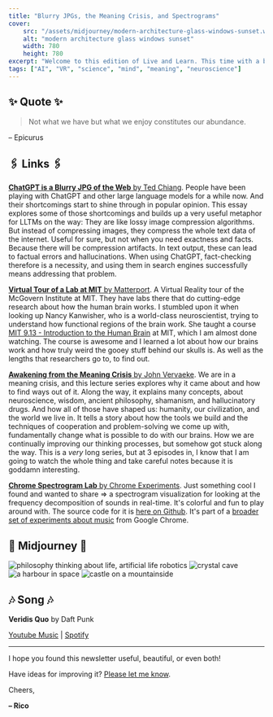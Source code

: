 ```yaml
---
title: "Blurry JPGs, the Meaning Crisis, and Spectrograms"
cover:
    src: "/assets/midjourney/modern-architecture-glass-windows-sunset.webp"
    alt: "modern architecture glass windows sunset"
    width: 780
    height: 780
excerpt: "Welcome to this edition of Live and Learn. This time with a bit of wisdom from Epicurus, an interesting essay about ChatGPT, a virtual tour of an MIT lab, and a video series about the meaning crisis and how to escape from it. Enjoy."
tags: ["AI", "VR", "science", "mind", "meaning", "neuroscience"]
---
```


## ✨ Quote ✨

> Not what we have but what we enjoy constitutes our abundance. 

– Epicurus

## 🖇️ Links 🖇️

[**ChatGPT is a Blurry JPG of the Web** by Ted Chiang](https://www.newyorker.com/tech/annals-of-technology/chatgpt-is-a-blurry-jpeg-of-the-web). People have been playing with ChatGPT and other large language models for a while now. And their shortcomings start to shine through in popular opinion. This essay explores some of those shortcomings and builds up a very useful metaphor for LLTMs on the way: They are like lossy image compression algorithms. But instead of compressing images, they compress the whole text data of the internet. Useful for sure, but not when you need exactness and facts. Because there will be compression artifacts. In text output, these can lead to factual errors and hallucinations. When using ChatGPT, fact-checking therefore is a necessity, and using them in search engines successfully means addressing that problem.

[**Virtual Tour of a Lab at MIT** by Matterport](https://my.matterport.com/show/?m=j7XHowY5WR1). A Virtual Reality tour of the McGovern Institute at MIT. They have labs there that do cutting-edge research about how the human brain works. I stumbled upon it when looking up Nancy Kanwisher, who is a world-class neuroscientist, trying to understand how functional regions of the brain work. She taught a course [MIT 9.13 - Introduction to the Human Brain](https://www.youtube.com/playlist?list=PLUl4u3cNGP60IKRN_pFptIBxeiMc0MCJP) at MIT, which I am almost done watching. The course is awesome and I learned a lot about how our brains work and how truly weird the gooey stuff behind our skulls is. As well as the lengths that researchers go to, to find out.

[**Awakening from the Meaning Crisis** by John Vervaeke](https://www.youtube.com/playlist?list=PLND1JCRq8Vuh3f0P5qjrSdb5eC1ZfZwWJ). We are in a meaning crisis, and this lecture series explores why it came about and how to find ways out of it. Along the way, it explains many concepts, about neuroscience, wisdom, ancient philosophy, shamanism, and hallucinatory drugs. And how all of those have shaped us: humanity, our civilization, and the world we live in. It tells a story about how the tools we build and the techniques of cooperation and problem-solving we come up with, fundamentally change what is possible to do with our brains. How we are continually improving our thinking processes, but somehow got stuck along the way. This is a *very* long series, but at 3 episodes in, I know that I am going to watch the whole thing and take careful notes because it is goddamn interesting. 

[**Chrome Spectrogram Lab** by Chrome Experiments](https://musiclab.chromeexperiments.com/spectrogram/). Just something cool I found and wanted to share => a spectrogram visualization for looking at the frequency decomposition of sounds in real-time. It's colorful and fun to play around with. The source code for it is [here on Github](https://github.com/googlecreativelab/chrome-music-lab/tree/master/spectrogram/src). It's part of a [broader set of experiments about music](https://musiclab.chromeexperiments.com/Experiments) from Google Chrome.

## 🌌 Midjourney 🌌

![philosophy thinking about life, artificial life robotics](/assets/midjourney/philosophy-thinking-life-artificial-life-robotics.webp)
![crystal cave](/assets/midjourney/crystal-cave.webp)
![a harbour in space](/assets/midjourney/a-harbour-in-space-1.webp)
![castle on a mountainside](/assets/midjourney/castle-on-a-mountainside.webp)

## 🎶 Song 🎶

**Veridis Quo** by Daft Punk

[Youtube Music](https://music.youtube.com/watch?v=qe8Q7mjxjig) | [Spotify](https://open.spotify.com/track/2LD2gT7gwAurzdQDQtILds)

---

I hope you found this newsletter useful, beautiful, or even both!

Have ideas for improving it? [Please let me know](https://airtable.com/shro1VeyG4lkNXkx2).

Cheers,

**– Rico**